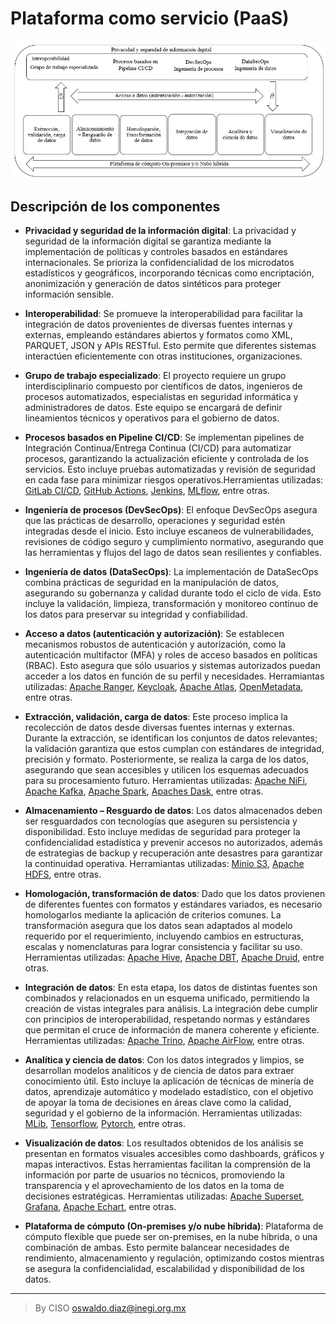 # Plataforma como servicio (PaaS)
<img src="/assets/PaaS.jpg">

## Descripción de los componentes

- **Privacidad y seguridad de la información digital**: La privacidad y seguridad de la información digital se garantiza mediante la implementación de políticas y controles basados en estándares internacionales. Se prioriza la confidencialidad de los microdatos estadísticos y geográficos, incorporando técnicas como encriptación, anonimización y generación de datos sintéticos para proteger información sensible.

- **Interoperabilidad**: Se promueve la interoperabilidad para facilitar la integración de datos provenientes de diversas fuentes internas y externas, empleando estándares abiertos y formatos como XML, PARQUET, JSON y APIs RESTful. Esto permite que diferentes sistemas interactúen eficientemente con otras instituciones, organizaciones.

- **Grupo de trabajo especializado**: El proyecto requiere un grupo interdisciplinario compuesto por científicos de datos, ingenieros de procesos automatizados, especialistas en seguridad informática y administradores de datos. Este equipo se encargará de definir lineamientos técnicos y operativos para el gobierno de datos. 

- **Procesos basados en Pipeline CI/CD**:  Se implementan pipelines de Integración Continua/Entrega Continua (CI/CD) para automatizar procesos, garantizando la actualización eficiente y controlada de los servicios. Esto incluye pruebas automatizadas y revisión de seguridad en cada fase para minimizar riesgos operativos.Herramientas utilizadas: [GitLab CI/CD](https://docs.gitlab.com/ee/ci/), [GitHub Actions](https://docs.github.com/es/actions), [Jenkins](https://www.jenkins.io/), [MLflow](https://mlflow.org/docs/latest/index.html), entre otras.

- **Ingeniería de procesos (DevSecOps)**: El enfoque DevSecOps asegura que las prácticas de desarrollo, operaciones y seguridad estén integradas desde el inicio. Esto incluye escaneos de vulnerabilidades, revisiones de código seguro y cumplimiento normativo, asegurando que las herramientas y flujos del lago de datos sean resilientes y confiables.

- **Ingeniería de datos (DataSecOps)**: La implementación de DataSecOps combina prácticas de seguridad en la manipulación de datos, asegurando su gobernanza y calidad durante todo el ciclo de vida. Esto incluye la validación, limpieza, transformación y monitoreo continuo de los datos para preservar su integridad y confiabilidad.

- **Acceso a datos (autenticación y autorización)**: Se establecen mecanismos robustos de autenticación y autorización, como la autenticación multifactor (MFA) y roles de acceso basados en políticas (RBAC). Esto asegura que sólo usuarios y sistemas autorizados puedan acceder a los datos en función de su perfil y necesidades. Herramiantas utilizadas: [Apache Ranger](https://ranger.apache.org/), [Keycloak](https://www.keycloak.org/), [Apache Atlas](https://atlas.apache.org/#/), [OpenMetadata](https://open-metadata.org/), entre otras.

- **Extracción, validación, carga de datos**: Este proceso implica la recolección de datos desde diversas fuentes internas y externas. Durante la extracción, se identifican los conjuntos de datos relevantes; la validación garantiza que estos cumplan con estándares de integridad, precisión y formato. Posteriormente, se realiza la carga de los datos, asegurando que sean accesibles y utilicen los esquemas adecuados para su procesamiento futuro. Herramientas utilizadas: [Apache NiFi](https://nifi.apache.org/), [Apache Kafka](https://kafka.apache.org/), [Apache Spark](https://spark.apache.org/), [Apaches Dask](https://docs.dask.org/en/stable/), entre otras.

- **Almacenamiento – Resguardo de datos**: Los datos almacenados deben ser resguardados con tecnologías que aseguren su persistencia y disponibilidad. Esto incluye medidas de seguridad para proteger la confidencialidad estadística y prevenir accesos no autorizados, además de estrategias de backup y recuperación ante desastres para garantizar la continuidad operativa. Herramiantas utilizadas: [Minio S3](https://min.io/), [Apache HDFS](https://hadoop.apache.org/), entre otras. 

- **Homologación, transformación de datos**: Dado que los datos provienen de diferentes fuentes con formatos y estándares variados, es necesario homologarlos mediante la aplicación de criterios comunes. La transformación asegura que los datos sean adaptados al modelo requerido por el requerimiento, incluyendo cambios en estructuras, escalas y nomenclaturas para lograr consistencia y facilitar su uso. Herramientas utilizadas: [Apache Hive](https://hive.apache.org/), [Apache DBT](https://docs.getdbt.com/), [Apache Druid](https://druid.apache.org/), entre otras.

- **Integración de datos**: En esta etapa, los datos de distintas fuentes son combinados y relacionados en un esquema unificado, permitiendo la creación de vistas integrales para análisis. La integración debe cumplir con principios de interoperabilidad, respetando normas y estándares que permitan el cruce de información de manera coherente y eficiente. Herramientas utilizadas: [Apache Trino](https://trino.io/), [Apache AirFlow](https://airflow.apache.org/), entre otras.

- **Analítica y ciencia de datos**: Con los datos integrados y limpios, se desarrollan modelos analíticos y de ciencia de datos para extraer conocimiento útil. Esto incluye la aplicación de técnicas de minería de datos, aprendizaje automático y modelado estadístico, con el objetivo de apoyar la toma de decisiones en áreas clave como la calidad, seguridad y el gobierno de la información. Herramientas utilizadas: [MLib](https://spark.apache.org/mllib/), [Tensorflow](https://www.tensorflow.org/?hl=es-419), [Pytorch](https://pytorch.org/), entre otras. 

- **Visualización de datos**: Los resultados obtenidos de los análisis se presentan en formatos visuales accesibles como dashboards, gráficos y mapas interactivos. Estas herramientas facilitan la comprensión de la información por parte de usuarios no técnicos, promoviendo la transparencia y el aprovechamiento de los datos en la toma de decisiones estratégicas. Herramientas utilizadas: [Apache Superset](https://superset.apache.org/docs/intro), [Grafana](https://grafana.com/), [Apache Echart](https://echarts.apache.org/en/index.html), entre otras.

- **Plataforma de cómputo (On-premises y/o nube híbrida)**: Plataforma de cómputo flexible que puede ser on-premises, en la nube híbrida, o una combinación de ambas. Esto permite balancear necesidades de rendimiento, almacenamiento y regulación, optimizando costos mientras se asegura la confidencialidad, escalabilidad y disponibilidad de los datos.
________________________________________
> By CISO oswaldo.diaz@inegi.org.mx 

